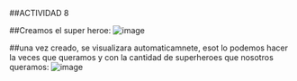 ##ACTIVIDAD 8

##Creamos el super heroe:
![image](https://github.com/Lapituda/Actividad-8/assets/102392241/23a65e42-f98b-49b2-af15-3d70d9c4c4a8)

##una vez creado, se visualizara automaticamnete, esot lo podemos hacer la veces que queramos y con la cantidad de superheroes que nosotros queramos:
![image](https://github.com/Lapituda/Actividad-8/assets/102392241/2debfb6e-7e10-4443-a950-a6163475aed1)
